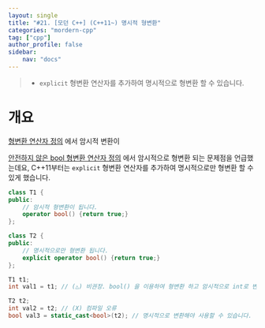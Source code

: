 ```yaml
---
layout: single
title: "#21. [모던 C++] (C++11~) 명시적 형변환"
categories: "mordern-cpp"
tag: ["cpp"]
author_profile: false
sidebar: 
    nav: "docs"
---
```


> * `explicit` 형변환 연산자를 추가하여 명시적으로 형변환 할 수 있습니다.

# 개요

[형변환 연산자 정의](https://tango1202.github.io/classic-cpp-guide/classic-cpp-guide-conversions/#%ED%98%95%EB%B3%80%ED%99%98-%EC%97%B0%EC%82%B0%EC%9E%90-%EC%A0%95%EC%9D%98) 에서 암시적 변환이 

[안전하지 않은 bool 형변환 연산자 정의](https://tango1202.github.io/classic-cpp-guide/classic-cpp-guide-conversions/#%EC%95%88%EC%A0%84%ED%95%98%EC%A7%80-%EC%95%8A%EC%9D%80-bool-%ED%98%95%EB%B3%80%ED%99%98-%EC%97%B0%EC%82%B0%EC%9E%90-%EC%A0%95%EC%9D%98) 에서 암시적으로 형변환 되는 문제점을 언급했는데요, C++11부터는 `explicit` 형변환 연산자를 추가하여 명시적으로만 형변환 할 수 있게 했습니다.

```cpp
class T1 {
public:
    // 암시적 형변환이 됩니다.
    operator bool() {return true;}
};

class T2 {
public:
    // 명시적으로만 형변환 됩니다.
    explicit operator bool() {return true;} 
};

T1 t1;
int val1 = t1; // (△) 비권장. bool() 을 이용하여 형변환 하고 암시적으로 int로 변환합니다.

T2 t2;
int val2 = t2; // (X) 컴파일 오류
bool val3 = static_cast<bool>(t2); // 명시적으로 변환해야 사용할 수 있습니다.
```